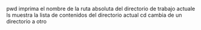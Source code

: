 pwd imprima el nombre de la ruta absoluta del directorio de trabajo actuale
ls muestra la lista de contenidos del directorio actual
cd cambia de un directorio a otro
